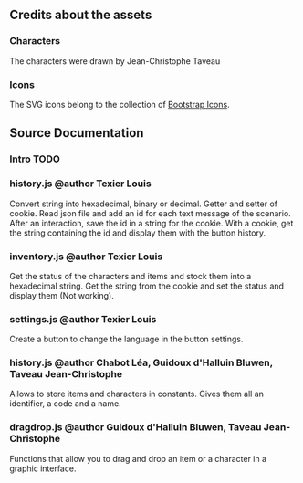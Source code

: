 
## Credits about the assets

### Characters

The characters were drawn by Jean-Christophe Taveau

### Icons

The SVG icons belong to the collection of [Bootstrap Icons](https://icons.getbootstrap.com/).

## Source Documentation

### Intro TODO

### history.js @author Texier Louis

Convert string into hexadecimal, binary or decimal.
Getter and setter of cookie.
Read json file and add an id for each text message of the scenario.
After an interaction, save the id in a string for the cookie.
With a cookie, get the string containing the id and display them with the button history.

### inventory.js @author Texier Louis

Get the status of the characters and items and stock them into a hexadecimal string.
Get the string from the cookie and set the status and display them (Not working).

### settings.js @author Texier Louis

Create a button to change the language in the button settings.

### history.js @author Chabot Léa, Guidoux d'Halluin Bluwen, Taveau Jean-Christophe

Allows to store items and characters in constants. Gives them all an identifier, a code and a name.

### dragdrop.js @author Guidoux d'Halluin Bluwen, Taveau Jean-Christophe

Functions that allow you to drag and drop an item or a character in a graphic interface.
